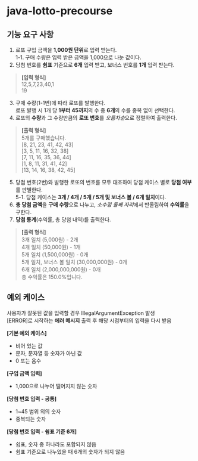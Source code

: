 # java-lotto-precourse

## 기능 요구 사항
1. 로또 구입 금액을 **1,000원 단위**로 입력 받는다.   
1-1. 구매 수량은 입력 받은 금액을 1,000으로 나눈 값이다.
2. 당첨 번호를 **쉼표** 기준으로 **6개** 입력 받고, 보너스 번호를 **1개** 입력 받는다.   
> **[입력 형식]**   
12,5,7,23,40,1   
19
3. 구매 수량(1-1번)에 따라 로또를 발행한다.   
로또 발행 시 1개 당 **1부터 45까지**의 수 중 **6개**의 수를 중복 없이 선택한다.
4. 로또의 **수량**과 그 수량만큼의 **로또 번호**를 *오름차순*으로 정렬하여 출력한다.   
> **[출력 형식]**   
5개를 구매했습니다.   
[8, 21, 23, 41, 42, 43]   
[3, 5, 11, 16, 32, 38]   
[7, 11, 16, 35, 36, 44]   
[1, 8, 11, 31, 41, 42]   
[13, 14, 16, 38, 42, 45]
5. 당첨 번호(2번)와 발행한 로또의 번호를 모두 대조하여 당첨 케이스 별로 **당첨 여부**를 판별한다.   
5-1. 당첨 케이스는 **3개 / 4개 / 5개 / 5개 및 보너스 볼 / 6개 일치**이다.
6. **총 당첨 금액**을 **구매 수량**으로 나누고, *소수점 둘째 자리*에서 반올림하여 **수익률**을 구한다.
7. **당첨 통계**(수익률, 총 당첨 내역)를 출력한다.  
> **[출력 형식]**   
3개 일치 (5,000원) - 2개   
4개 일치 (50,000원) - 1개   
5개 일치 (1,500,000원) - 0개   
5개 일치, 보너스 볼 일치 (30,000,000원) - 0개   
6개 일치 (2,000,000,000원) - 0개   
총 수익률은 150.0%입니다.
## 예외 케이스
사용자가 잘못된 값을 입력할 경우 IllegalArgumentException 발생   
[ERROR]로 시작하는 **에러 메시지** 출력 후 해당 시점부터의 입력을 다시 받음

**[기본 예외 케이스]**
- 비어 있는 값
- 문자, 문자열 등 숫자가 아닌 값
- 0 또는 음수

**[구입 금액 입력]**
- 1,000으로 나누어 떨어지지 않는 숫자

**[당첨 번호 입력 - 공통]**
- 1~45 범위 외의 숫자
- 중복되는 숫자   

**[당첨 번호 입력 - 쉼표 기준 6개]**
- 쉼표, 숫자 중 하나라도 포함되지 않음
- 쉼표 기준으로 나누었을 때 6개의 숫자가 되지 않음